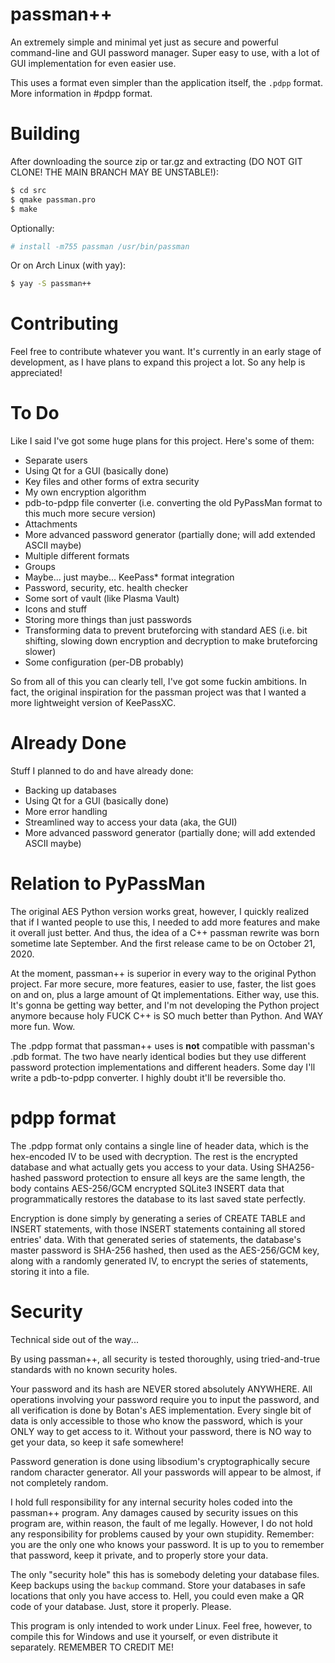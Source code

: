 # passman++
An extremely simple and minimal yet just as secure and powerful command-line and GUI password manager. Super easy to use, with a lot of GUI implementation for even easier use.

This uses a format even simpler than the application itself, the `.pdpp` format. More information in #pdpp format.

# Building
After downloading the source zip or tar.gz and extracting (DO NOT GIT CLONE! THE MAIN BRANCH MAY BE UNSTABLE!):
```bash
$ cd src
$ qmake passman.pro
$ make
```
Optionally:
```bash
# install -m755 passman /usr/bin/passman
```
Or on Arch Linux (with yay):
```bash
$ yay -S passman++
```
# Contributing
Feel free to contribute whatever you want. It's currently in an early stage of development, as I have plans to expand this project a lot. So any help is appreciated!

# To Do
Like I said I've got some huge plans for this project. Here's some of them:
- Separate users
- Using Qt for a GUI (basically done)
- Key files and other forms of extra security
- My own encryption algorithm
- pdb-to-pdpp file converter (i.e. converting the old PyPassMan format to this much more secure version)
- Attachments
- More advanced password generator (partially done; will add extended ASCII maybe)
- Multiple different formats
- Groups
- Maybe... just maybe... KeePass* format integration
- Password, security, etc. health checker
- Some sort of vault (like Plasma Vault)
- Icons and stuff
- Storing more things than just passwords
- Transforming data to prevent bruteforcing with standard AES (i.e. bit shifting, slowing down encryption and decryption to make bruteforcing slower)
- Some configuration (per-DB probably)

So from all of this you can clearly tell, I've got some fuckin ambitions. In fact, the original inspiration for the passman project was that I wanted a more lightweight version of KeePassXC. 

# Already Done
Stuff I planned to do and have already done:
- Backing up databases
- Using Qt for a GUI (basically done)
- More error handling
- Streamlined way to access your data (aka, the GUI)
- More advanced password generator (partially done; will add extended ASCII maybe)

# Relation to PyPassMan
The original AES Python version works great, however, I quickly realized that if I wanted people to use this, I needed to add more features and make it overall just better. And thus, the idea of a C++ passman rewrite was born sometime late September. And the first release came to be on October 21, 2020.

At the moment, passman++ is superior in every way to the original Python project. Far more secure, more features, easier to use, faster, the list goes on and on, plus a large amount of Qt implementations. Either way, use this. It's gonna be getting way better, and I'm not developing the Python project anymore because holy FUCK C++ is SO much better than Python. And WAY more fun. Wow.

The .pdpp format that passman++ uses is **not** compatible with passman's .pdb format. The two have nearly identical bodies but they use different password protection implementations and different headers. Some day I'll write a pdb-to-pdpp converter. I highly doubt it'll be reversible tho.

# pdpp format
The .pdpp format only contains a single line of header data, which is the hex-encoded IV to be used with decryption. The rest is the encrypted database and what actually gets you access to your data. Using SHA256-hashed password protection to ensure all keys are the same length, the body contains AES-256/GCM encrypted SQLite3 INSERT data that programmatically restores the database to its last saved state perfectly.

Encryption is done simply by generating a series of CREATE TABLE and INSERT statements, with those INSERT statements containing all stored entries' data. With that generated series of statements, the database's master password is SHA-256 hashed, then used as the AES-256/GCM key, along with a randomly generated IV, to encrypt the series of statements, storing it into a file.

# Security
Technical side out of the way...

By using passman++, all security is tested thoroughly, using tried-and-true standards with no known security holes.

Your password and its hash are NEVER stored absolutely ANYWHERE. All operations involving your password require you to input the password, and all verification is done by Botan's AES implementation. Every single bit of data is only accessible to those who know the password, which is your ONLY way to get access to it. Without your password, there is NO way to get your data, so keep it safe somewhere!

Password generation is done using libsodium's cryptographically secure random character generator. All your passwords will appear to be almost, if not completely random.

I hold full responsibility for any internal security holes coded into the passman++ program. Any damages caused by security issues on this program are, within reason, the fault of me legally. However, I do not hold any responsibility for problems caused by your own stupidity. Remember: you are the only one who knows your password. It is up to you to remember that password, keep it private, and to properly store your data.

The only "security hole" this has is somebody deleting your database files. Keep backups using the `backup` command. Store your databases in safe locations that only you have access to. Hell, you could even make a QR code of your database. Just, store it properly. Please.

This program is only intended to work under Linux. Feel free, however, to compile this for Windows and use it yourself, or even distribute it separately. REMEMBER TO CREDIT ME!
